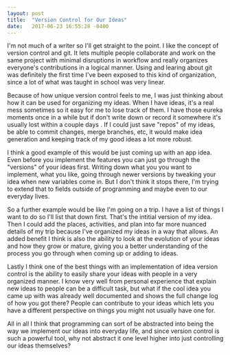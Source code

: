```yaml
---
layout: post
title:  "Version Control for Our Ideas"
date:   2017-06-23 16:55:28 -0400
---
```



I'm not much of a writer so I'll get straight to the point. I like the concept of version control and git. It lets multiple people collaborate and work on the same project with minimal disruptions in workflow and really organizes everyone's contributions in a logical manner. Using and learing about git was definitely the first time I've been exposed to this kind of organization, since a lot of what was taught in school was very linear.

Because of how unique version control feels to me, I was just thinking about how it can be used for organizing my ideas. When I have ideas, it's a real mess sometimes so it easy for me to lose track of them. I have those eureka moments once in a while but if don't write down or record it somewhere it's usually lost within a couple days . If I could just save "repos" of my ideas, be able to commit changes, merge branches, etc, it would make idea generation and keeping track of my good ideas a lot more robust.

I think a good example of this would be just coming up with an app idea. Even before you implement the features you can just go through the "versions" of your ideas first. Writing down what you you want to implement, what you like, going through newer versions by tweaking your idea when new variables come in. But I don't think it stops there, I'm trying to extend that to fields outside of programming and maybe even to our everyday lives.

So a further example would be like I'm going on a trip. I have a list of things I want to do so I'll list that down first. That's the intitial version of my idea. Then I could add the places, activities, and plan into far more nuanced details of my trip because I've organized my ideas in a way that allows. An added benefit I think is also the ability to look at the evolution of your ideas and how they grow or mature, giving you a better understanding of the process you go through when coming up or adding to ideas. 

Lastly I think one of the best things with an implementation of idea version control is the ability to easily share your ideas with people in a very organized manner. I know very well from personal experience that explain new ideas to people can be a difficult task, but what if the cool idea you came up with was already well documented and shows the full change log of how you got there? People can contribute to your ideas which lets you have a different perspective on things you might not usually have one for.

All in all I think that programming can sort of be abstracted into being the way we implement our ideas into everyday life, and since version control is such a powerful tool, why not abstract it one level higher into just controlling our ideas themselves? 


